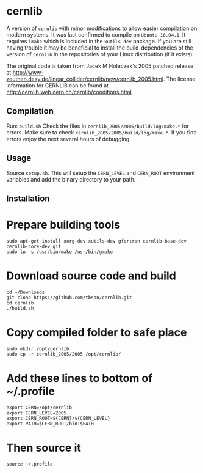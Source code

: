 cernlib
=======

A version of `cernlib` with minor modifications to allow easier compilation on modern systems.
It was last confirmed to compile on `Ubuntu 16.04.1`. It requires `imake` which is included in the 
`xutils-dev` package. If you are still having trouble it may be beneficial to install the build-dependencies of the
version of `cernlib` in the repositories of your Linux distribution (if it exists).

The original code is taken from Jacek M Holeczek's 2005 patched release at
<http://www-zeuthen.desy.de/linear_collider/cernlib/new/cernlib_2005.html>.
The license information for CERNLIB can be found at <http://cernlib.web.cern.ch/cernlib/conditions.html>.

Compilation
-----------

Run: `build.sh`
Check the files in `cernlib_2005/2005/build/log/make.*` for errors. 
Make sure to check `cernlib_2005/2005/build/log/make.*`.
If you find errors enjoy the next several hours of debugging.

Usage
-----

Source `setup.sh`. This will setup the `CERN_LEVEL` and `CERN_ROOT` environment variables and add the binary 
directory to your path.

Installation
------------

# Prepare building tools
```
sudo apt-get install xorg-dev xutils-dev gfortran cernlib-base-dev cernlib-core-dev git
sudo ln -s /usr/bin/make /usr/bin/gmake
```

# Download source code and build
```
cd ~/Downloads
git clone https://github.com/tbson/cernlib.git
cd cernlib
./build.sh
```

# Copy compiled folder to safe place
```
sudo mkdir /opt/cernlib
sudo cp -r cernlib_2005/2005 /opt/cernlib/
```

# Add these lines to bottom of ~/.profile
```
export CERN=/opt/cernlib
export CERN_LEVEL=2005
export CERN_ROOT=${CERN}/${CERN_LEVEL}
export PATH=$CERN_ROOT/bin:$PATH
```

# Then source it
```
source ~/.profile
```

